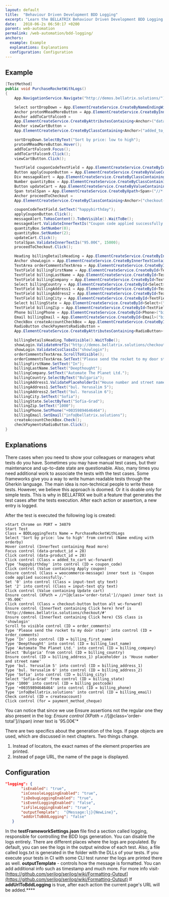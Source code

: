 ```yaml
---
layout: default
title:  "Behaviour Driven Development BDD Logging"
excerpt: "Learn the BELLATRIX Behaviour Driven Development BDD Logging works and how to use it."
date:   2018-06-2s 06:50:17 +0200
parent: web-automation
permalink: /web-automation/bdd-logging/
anchors:
  example: Example
  explanations: Explanations
  configuration: Configuration
---
```

Example
-------
```csharp
[TestMethod]
public void PurchaseRocketWithLogs()
{
    App.NavigationService.Navigate("http://demos.bellatrix.solutions/");

    Select sortDropDown = App.ElementCreateService.CreateByNameEndingWith<Select>("orderby");
    Anchor protonMReadMoreButton = App.ElementCreateService.CreateByInnerTextContaining<Anchor>("Read more");
    Anchor addToCartFalcon9 = 
    App.ElementCreateService.CreateByAttributesContaining<Anchor>("data-product_id", "28").ToBeClickable();
    Anchor viewCartButton = 
    App.ElementCreateService.CreateByClassContaining<Anchor>("added_to_cart wc-forward").ToBeClickable();

    sortDropDown.SelectByText("Sort by price: low to high");
    protonMReadMoreButton.Hover();
    addToCartFalcon9.Focus();
    addToCartFalcon9.Click();
    viewCartButton.Click();

    TextField couponCodeTextField = App.ElementCreateService.CreateById<TextField>("coupon_code");
    Button applyCouponButton = App.ElementCreateService.CreateByValueContaining<Button>("Apply coupon");
    Div messageAlert = App.ElementCreateService.CreateByClassContaining<Div>("woocommerce-message");
    Number quantityBox = App.ElementCreateService.CreateByClassContaining<Number>("input-text qty text");
    Button updateCart = App.ElementCreateService.CreateByValueContaining<Button>("Update cart").ToBeClickable();
    Span totalSpan = App.ElementCreateService.CreateByXpath<Span>("//*[@class='order-total']//span");
    Anchor proceedToCheckout = 
    App.ElementCreateService.CreateByClassContaining<Anchor>("checkout-button button alt wc-forward");

    couponCodeTextField.SetText("happybirthday");
    applyCouponButton.Click();
    messageAlert.ToHasContent().ToBeVisible().WaitToBe();
    messageAlert.ValidateInnerTextIs("Coupon code applied successfully.");
    quantityBox.SetNumber(0);
    quantityBox.SetNumber(2);
    updateCart.Click();
    totalSpan.ValidateInnerTextIs("95.00€", 15000);
    proceedToCheckout.Click();

    Heading billingDetailsHeading = App.ElementCreateService.CreateByInnerTextContaining<Heading>("Billing details");
    Anchor showLogin = App.ElementCreateService.CreateByInnerTextContaining<Anchor>("Click here to login");
    TextArea orderCommentsTextArea = App.ElementCreateService.CreateById<TextArea>("order_comments");
    TextField billingFirstName = App.ElementCreateService.CreateById<TextField>("billing_first_name");
    TextField billingLastName = App.ElementCreateService.CreateById<TextField>("billing_last_name");
    TextField billingCompany = App.ElementCreateService.CreateById<TextField>("billing_company");
    Select billingCountry = App.ElementCreateService.CreateById<Select>("billing_country");
    TextField billingAddress1 = App.ElementCreateService.CreateById<TextField>("billing_address_1");
    TextField billingAddress2 = App.ElementCreateService.CreateById<TextField>("billing_address_2");
    TextField billingCity = App.ElementCreateService.CreateById<TextField>("billing_city");
    Select billingState = App.ElementCreateService.CreateById<Select>("billing_state").ToBeVisible().ToBeClickable();
    TextField billingZip = App.ElementCreateService.CreateById<TextField>("billing_postcode");
    Phone billingPhone = App.ElementCreateService.CreateById<Phone>("billing_phone");
    Email billingEmail = App.ElementCreateService.CreateById<Email>("billing_email");
    CheckBox createAccountCheckBox = App.ElementCreateService.CreateById<CheckBox>("createaccount");
    RadioButton checkPaymentsRadioButton = 
	App.ElementCreateService.CreateByAttributesContaining<RadioButton>("for", "payment_method_cheque");

    billingDetailsHeading.ToBeVisible().WaitToBe();
    showLogin.ValidateHrefIs("http://demos.bellatrix.solutions/checkout/#");
    showLogin.ValidateCssClassIs("showlogin");
    orderCommentsTextArea.ScrollToVisible();
    orderCommentsTextArea.SetText("Please send the rocket to my door step!");
    billingFirstName.SetText("In");
    billingLastName.SetText("Deepthought");
    billingCompany.SetText("Automate The Planet Ltd.");
    billingCountry.SelectByText("Bulgaria");
    billingAddress1.ValidatePlaceholderIs("House number and street name");
    billingAddress1.SetText("bul. Yerusalim 5");
    billingAddress2.SetText("bul. Yerusalim 6");
    billingCity.SetText("Sofia");
    billingState.SelectByText("Sofia-Grad");
    billingZip.SetText("1000");
    billingPhone.SetPhone("+00359894646464");
    billingEmail.SetEmail("info@bellatrix.solutions");
    createAccountCheckBox.Check();
    checkPaymentsRadioButton.Click();
}
```

Explanations
------------
There cases when you need to show your colleagues or managers what tests do you have. Sometimes you may have manual test cases, but their maintenance and up-to-date state are questionable. Also, many times you need additional work to associate the tests with the test cases. Some frameworks give you a way to write human readable tests through the Gherkin language. The main idea is non-technical people to write these tests. However, we believe this approach is doomed. Or it is doable only for simple tests. This is why in BELLATRIX we built a feature that generates the test cases after the tests execution. After each action or assertion, a new entry is logged.

After the test is executed the following log is created:

```
>Start Chrome on PORT = 34079
Start Test
Class = BDDLoggingTests Name = PurchaseRocketWithLogs
Select 'Sort by price: low to high' from control (Name ending with orderby)
Hover control (InnerText containing Read more)
Focus control (data-product_id = 28)
Click control (data-product_id = 28)
Click control (Class = added_to_cart wc-forward)
Type 'happybirthday' into control (ID = coupon_code)
Click control (Value containing Apply coupon)
Ensure control (Class = woocommerce-message) inner text is 'Coupon code applied successfully.'
Set '0' into control (Class = input-text qty text)
Set '2' into control (Class = input-text qty text)
Click control (Value containing Update cart)
Ensure control (XPath = //*[@class='order-total']//span) inner text is '95.00€'
Click control (Class = checkout-button button alt wc-forward)
Ensure control (InnerText containing Click here) href is 'http://demos.bellatrix.solutions/checkout/#'
Ensure control (InnerText containing Click here) CSS class is 'showlogin'
Scroll to visible control (ID = order_comments)
Type 'Please send the rocket to my door step!' into control (ID = order_comments)
Type 'In' into control (ID = billing_first_name)
Type 'Deepthought' into control (ID = billing_last_name)
Type 'Automate The Planet Ltd.' into control (ID = billing_company)
Select 'Bulgaria' from control (ID = billing_country)
Ensure control (ID = billing_address_1) placeholder is 'House number and street name'
Type 'bul. Yerusalim 5' into control (ID = billing_address_1)
Type 'bul. Yerusalim 6' into control (ID = billing_address_2)
Type 'Sofia' into control (ID = billing_city)
Select 'Sofia-Grad' from control (ID = billing_state)
Type '1000' into control (ID = billing_postcode)
Type '+00359894646464' into control (ID = billing_phone)
Type 'info@bellatrix.solutions' into control (ID = billing_email)
Check control (ID = createaccount)
Click control (for = payment_method_cheque)
```

You can notice that since we use Ensure assertions not the regular one they also present in the log: *Ensure control (XPath = //*[@class='order-total']//span) inner text is '95.00€'*

There are two specifics about the generation of the logs. If page objects are used, which are discussed in next chapters. Two things change.
1. Instead of locators, the exact names of the element properties are printed.
2. Instead of page URL, the name of the page is displayed.

Configuration
-------------
```json
"logging": {
       "isEnabled": "true",
       "isConsoleLoggingEnabled": "true",
       "isDebugLoggingEnabled": "true",
       "isEventLoggingEnabled": "false",
       "isFileLoggingEnabled": "true",
       "outputTemplate":  "{Message:lj}{NewLine}",
       "addUrlToBddLogging": "false"
   }
```
In the **testFrameworkSettings.json** file find a section called logging, responsible for controlling the BDD logs generation. You can disable the logs entirely. There are different places where the logs are populated. By default, you can see the logs in the output window of each test. Also, a file called logs.txt is generated in the folder with the DLLs of your tests. If you execute your tests in CI with some CLI test runner the logs are printed there as well. **outputTemplate** - controls how the message is formatted. You can add additional info such as timestamp and much more.
For more info visit- [https://github.com/serilog/serilog/wiki/Formatting-Output](https://github.com/serilog/serilog/wiki/Formatting-Output)
If **addUrlToBddLogging** is true, after each action the current page's URL will be added.****